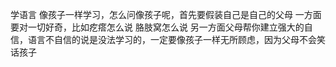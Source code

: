 学语言
像孩子一样学习，怎么问像孩子呢，首先要假装自己是自己的父母
一方面要对一切好奇，比如疙瘩怎么说 胳肢窝怎么说
另一方面父母帮你建立强大的自信，语言不自信的说是没法学习的，一定要像孩子一样无所顾虑，因为父母不会笑话孩子